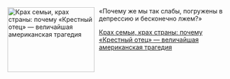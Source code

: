 <!--2025-08-12 13:48:15-->
<div class="yb">
  <div class="rss kino_teatr"><a href="https://www.kino-teatr.ru/blog/y2025/8-12/1658/" title="Крах семьи, крах страны: почему «Крестный отец» — величайшая американская трагедия"><img src="https://www.kino-teatr.ru/blog/8/5/1658/poster.jpg" width="196" height="147" align="left" hspace="5" style="margin: 0px 10px 0px 5px" alt="Крах семьи, крах страны: почему «Крестный отец» — величайшая американская трагедия"/></a>«Почему же мы так слабы, погружены в депрессию и бесконечно лжем?» <p class="titl"><a href="https://www.kino-teatr.ru/blog/y2025/8-12/1658/">Крах семьи, крах страны: почему «Крестный отец» — величайшая американская трагедия</a></p></div>
</div>
